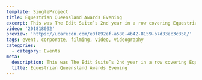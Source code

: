```yaml
---
template: SingleProject
title: Equestrian Queensland Awards Evening
excerpt: This was The Edit Suite’s 2nd year in a row covering Equestrian Queensland’s night of nights.
video: '201818092'
preview: 'https://ucarecdn.com/e0f892ef-a580-4b42-8159-b7d33ec3c358/'
tags: event, corporate, filming, video, videography
categories:
  - category: Events
meta:
  description: This was The Edit Suite’s 2nd year in a row covering Equestrian Queensland’s night of nights.
  title: Equestrian Queensland Awards Evening
---
```

